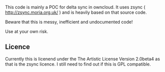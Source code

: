 This code is mainly a POC for delta sync in owncloud. It uses zsync ( http://zsync.moria.org.uk/ )
and is heavily based on that source code.

Beware that this is messy, inefficient and undocumented code!

Use at your own risk.


Licence
-------
Currently this is licenend under the The Artistic License Version 2.0beta4
as that is the zsync licence. I still need to find out if this is GPL compatible.

